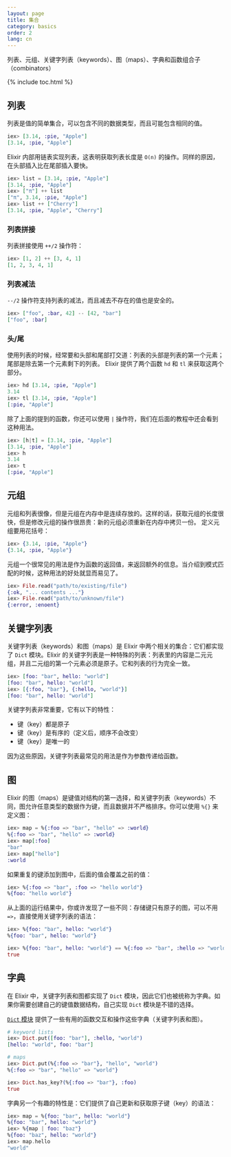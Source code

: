 ```yaml
---
layout: page
title: 集合
category: basics
order: 2
lang: cn
---
```


列表、元组、关键字列表（keywords）、图（maps）、字典和函数组合子（combinators）

{% include toc.html %}

## 列表

列表是值的简单集合，可以包含不同的数据类型，而且可能包含相同的值。

```elixir
iex> [3.14, :pie, "Apple"]
[3.14, :pie, "Apple"]
```

Elixir 内部用链表实现列表，这表明获取列表长度是 `O(n)` 的操作。同样的原因，在头部插入比在尾部插入要快。

```elixir
iex> list = [3.14, :pie, "Apple"]
[3.14, :pie, "Apple"]
iex> ["π"] ++ list
["π", 3.14, :pie, "Apple"]
iex> list ++ ["Cherry"]
[3.14, :pie, "Apple", "Cherry"]
```


### 列表拼接

列表拼接使用 `++/2` 操作符：

```elixir
iex> [1, 2] ++ [3, 4, 1]
[1, 2, 3, 4, 1]
```

### 列表减法

`--/2` 操作符支持列表的减法，而且减去不存在的值也是安全的。

```elixir
iex> ["foo", :bar, 42] -- [42, "bar"]
["foo", :bar]
```

### 头/尾

使用列表的时候，经常要和头部和尾部打交道：列表的头部是列表的第一个元素；尾部是除去第一个元素剩下的列表。
Elixir 提供了两个函数 `hd` 和 `tl` 来获取这两个部分。

```elixir
iex> hd [3.14, :pie, "Apple"]
3.14
iex> tl [3.14, :pie, "Apple"]
[:pie, "Apple"]
```

除了上面的提到的函数，你还可以使用 `|` 操作符，我们在后面的教程中还会看到这种用法。

```elixir
iex> [h|t] = [3.14, :pie, "Apple"]
[3.14, :pie, "Apple"]
iex> h
3.14
iex> t
[:pie, "Apple"]
```

## 元组
元组和列表很像，但是元组在内存中是连续存放的。这样的话，获取元组的长度很快，但是修改元组的操作很昂贵：新的元组必须重新在内存中拷贝一份。
定义元组要用花括号：

```elixir
iex> {3.14, :pie, "Apple"}
{3.14, :pie, "Apple"}
```

元组一个很常见的用法是作为函数的返回值，来返回额外的信息。当介绍到模式匹配的时候，这种用法的好处就显而易见了。

```elixir
iex> File.read("path/to/existing/file")
{:ok, "... contents ..."}
iex> File.read("path/to/unknown/file")
{:error, :enoent}
```

## 关键字列表

关键字列表（keywords）和图（maps）是 Elixir 中两个相关的集合：它们都实现了 `Dict` 模块。Elixir 的关键字列表是一种特殊的列表：列表里的内容是二元元组，并且二元组的第一个元素必须是原子。它和列表的行为完全一致。

```elixir
iex> [foo: "bar", hello: "world"]
[foo: "bar", hello: "world"]
iex> [{:foo, "bar"}, {:hello, "world"}]
[foo: "bar", hello: "world"]
```

关键字列表非常重要，它有以下的特性：

+ 键（key）都是原子
+ 键（key）是有序的（定义后，顺序不会改变）
+ 键（key）是唯一的

因为这些原因，关键字列表最常见的用法是作为参数传递给函数。

## 图

Elixir 的图（maps）是键值对结构的第一选择，和关键字列表（keywords）不同，图允许任意类型的数据作为键，而且数据并不严格排序。你可以使用 `%{}` 来定义图：

```elixir
iex> map = %{:foo => "bar", "hello" => :world}
%{:foo => "bar", "hello" => :world}
iex> map[:foo]
"bar"
iex> map["hello"]
:world
```

如果重复的键添加到图中，后面的值会覆盖之前的值：

```elixir
iex> %{:foo => "bar", :foo => "hello world"}
%{foo: "hello world"}
```

从上面的运行结果中，你或许发现了一些不同：存储键只有原子的图，可以不用 `=>`，直接使用关键字列表的语法：

```elixir
iex> %{foo: "bar", hello: "world"}
%{foo: "bar", hello: "world"}

iex> %{foo: "bar", hello: "world"} == %{:foo => "bar", :hello => "world"}
true
```

## 字典

在 Elixir 中，关键字列表和图都实现了 `Dict` 模块，因此它们也被统称为字典。如果你需要创建自己的键值数据结构，自己实现 `Dict` 模块是不错的选择。

[`Dict` 模块](http://elixir-lang.org/docs/stable/elixir/#!Dict.html) 提供了一些有用的函数交互和操作这些字典（关键字列表和图）。

```elixir
# keyword lists
iex> Dict.put([foo: "bar"], :hello, "world")
[hello: "world", foo: "bar"]

# maps
iex> Dict.put(%{:foo => "bar"}, "hello", "world")
%{:foo => "bar", "hello" => "world"}

iex> Dict.has_key?(%{:foo => "bar"}, :foo)
true
```

字典另一个有趣的特性是：它们提供了自己更新和获取原子键（key）的语法：

```elixir
iex> map = %{foo: "bar", hello: "world"}
%{foo: "bar", hello: "world"}
iex> %{map | foo: "baz"}
%{foo: "baz", hello: "world"}
iex> map.hello
"world"
```
